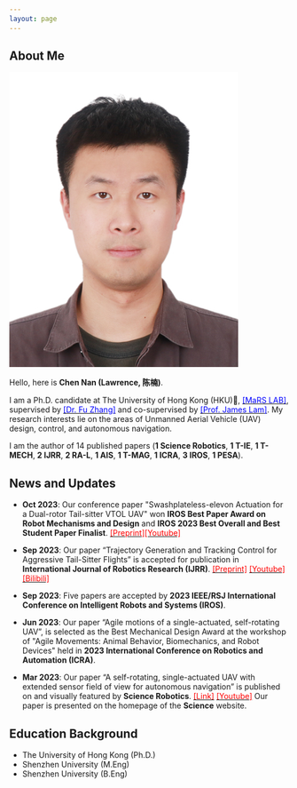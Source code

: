 ```yaml
---
layout: page
---
```


## About Me

<img src="/images/lawrence.JPG" class="floatpic" width="413" height="531">

Hello, here is **Chen Nan (Lawrence, 陈楠)**.

I am a Ph.D. candidate at The University of Hong Kong (HKU)🏫, [<font color=blue>[MaRS LAB]</font>](https://mars.hku.hk/), supervised by [<font color=blue>[Dr. Fu Zhang]</font>](https://www.mech.hku.hk/academic-staff/Zhang-F) and co-supervised by [<font color=blue>[Prof. James Lam]</font>](https://meweb.hku.hk/jlam/). My research interests lie on the areas of Unmanned Aerial Vehicle (UAV) design, control, and autonomous navigation.

I am the author of 14 published papers (**1 Science Robotics**, **1 T-IE**, **1 T-MECH**, **2 IJRR**, **2 RA-L**, **1 AIS**, **1 T-MAG**, **1 ICRA**, **3 IROS**, **1 PESA**).


## News and Updates

- **Oct 2023**: Our conference paper "Swashplateless-elevon Actuation for a Dual-rotor Tail-sitter VTOL UAV" won **IROS Best Paper Award on Robot Mechanisms and Design** and **IROS 2023 Best Overall and Best Student Paper Finalist**.
[<font color=red>[Preprint]</font>](https://arxiv.org/abs/2309.13559.pdf)[<font color=red>[Youtube]</font>](https://youtu.be/Sx9Rk4Zf7sQ?si=-JGP7CZFW_FYLHKX)

- **Sep 2023**: Our paper “Trajectory Generation and Tracking Control for Aggressive Tail-Sitter Flights” is accepted for publication in **International Journal of Robotics Research (IJRR)**.
[<font color=red>[Preprint]</font>](https://arxiv.org/pdf/2212.11552.pdf)
[<font color=red>[Youtube]</font>](https://youtu.be/2x_bLbVuyrk?si=on8mgj96K2cthpsA)
[<font color=red>[Bilibili]</font>](https://www.bilibili.com/video/BV1Z84y1s7BR)

- **Sep 2023**: Five papers are accepted by **2023 IEEE/RSJ International Conference on Intelligent Robots and Systems (IROS)**.

- **Jun 2023**: Our paper “Agile motions of a single-actuated, self-rotating UAV”, is selected as the Best Mechanical Design Award at the workshop of "Agile Movements: Animal Behavior, Biomechanics, and Robot Devices" held in **2023 International Conference on Robotics and Automation (ICRA)**.

- **Mar 2023**: Our paper “A self-rotating, single-actuated UAV with extended sensor field of view for autonomous navigation” is published on and visually featured by **Science Robotics**.
[<font color=red>[Link]</font>](https://mars.hku.hk/papers/scirobotics.ade4538_.pdf)
[<font color=red>[Youtube]</font>](https://youtu.be/lrEJnJrRJsQ?si=AjWy0GhPUC-1RrOC) Our paper is presented on the homepage of the **Science** website.


## Education Background
- The University of Hong Kong (Ph.D.)
- Shenzhen University (M.Eng)
- Shenzhen University (B.Eng)

<!-- ## Research Interests

My current research focuses on multi-UAV exploration and scanning in large-scale environment. My interests are on the **Machine Learning** and its applications in **Industrial IoT**. In a word, advanced technologies like ML and IoT positively influence the life of everybody.  I wish to devote my talent to this meaningful cause and bring well-being to society. -->


<!-- 
## News and Updates

- **<font color='red'>[News]</font> I am actively searching for a PhD program!**
- **May 2023：**Happy to be awarded the XiamenAir Scholarship.
- **May 2023：**Happy to win the Finalist Award in MCM 2023.
- **Feb 2023：**[**FZU-Flying-Book 福州大学飞跃手册**](https://fzu-fly.online/) has been published! Welcome to contribute.
- **Jan 2023：**One paper accepted to ICAROB 2023, see you in Japan!
- **Dec 2022：**Research assistant at Key Laboratory of Industrial Automation Control Technology and Information Processing, advised by [Prof. Zhezhuang Xu](https://dqxy.fzu.edu.cn/en/info/1009/1072.htm).
- **Sep 2022：**Happy to be nominated for the China National Scholarship.
- **Jun 2022：**Online Research Intern at Cambridge Centre for the Integration of Science, Technology and Culture, advised by [Prof. Pietro Liò](https://www.cl.cam.ac.uk/~pl219/ ). -->
